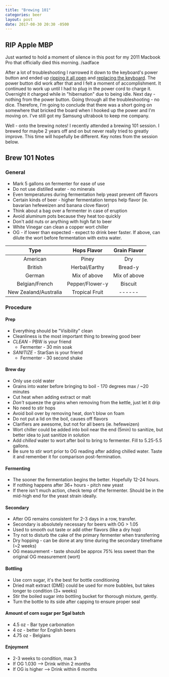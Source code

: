 ```yaml
---
title: "Brewing 101"
categories: beer
layout: post
date: 2017-08-30 20:30 -0500
---
```


## RIP Apple MBP

Just wanted to hold a moment of silence in this post for my 2011 Macbook Pro that officially died this morning. /sadface

After a lot of troubleshooting I narrowed it down to the keyboard's power button and ended up [ripping it all open](https://www.ifixit.com/Guide/MacBook+Pro+17-Inch+Unibody+Upper+Case+Replacement/3439) and [replacing the keyboard](http://www.insidemylaptop.com/how-to-replace-keyboard-on-macbook-pro-13-15-17-laptops/).  The power button did work after that and I felt a moment of accomplishment.  It continued to work up until I had to plug in the power cord to charge it.  Overnight it charged while in "hibernation" due to being idle.  Next day - nothing from the power button.  Going through all the troubleshooting - no dice.  Therefore, I'm going to conclude that there was a short going on somewhere that bricked the board when I hooked up the power and I'm moving on.  I've still got my Samsung ultrabook to keep me company.

Well - onto the brewing notes! I recently attended a brewing 101 session.  I brewed for maybe 2 years off and on but never really tried to greatly improve. This time will hopefully be different.  Key notes from the session below.

## Brew 101 Notes

### General

* Mark 5 gallons on fermenter for ease of use
* Do not use distilled water - no minerals
* Even temperatures during fermentation help yeast prevent off flavors
* Certain kinds of beer - higher fermentation temps help flavor (ie. bavarian hefeweizen and banana clove flavor)
* Think about a bag over a fermenter in case of eruption
* Avoid aluminum pots because they heat too quickly
* Don't add nuts or anything with high fat to beer
* White Vinegar can clean a copper wort chiller
* OG - if lower than expected - expect to drink beer faster.  If above, can dilute the wort before fermentation with extra water.

| Type | Hops Flavor | Grain Flavor |
|:----:|:-----------:|:------------:|
| American | Piney | Dry |
| British | Herbal/Earthy | Bread-y |
| German | Mix of above | Mix of above |
| Belgian/French | Pepper/Flower-y | Biscuit |
| New Zealand/Australia | Tropical Fruit | ------ |
  
### Procedure

#### Prep

* Everything should be "Visibility" clean
* Cleanliness is the most important thing to brewing good beer
* *CLEAN* - PBW is your friend
  + Fermenter - 30 min soak
* *SANITIZE* - StarSan is your friend  
  + Fermenter - 30 second shake

#### Brew day

* Only use cold water
* Grains into water before bringing to boil - 170 degrees max / ~20 minutes
* Cut heat when adding extract or malt
* _Don't_ squeeze the grains when removing from the kettle, just let it drip
* No need to stir hops
* Avoid boil over by removing heat, don't blow on foam
* Do not put a lid on the boil, causes off flavors
* Clarifiers are awesome, but not for all beers (ie. hefeweizen)
* Wort chiller could be added into boil near the end (5min) to sanitize, but better idea to just sanitize in solution
* Add _chilled_ water to wort after boil to bring to fermenter.  Fill to 5.25-5.5 gallons.
* Be sure to stir wort prior to OG reading after adding chilled water. Taste it and remember it for comparison post-fermination.

#### Fermenting

* The sooner the fermentation begins the better.  Hopefully 12-24 hours.
* If nothing happens after 36+ hours - pitch new yeast
* If there isn't much action, check temp of the fermenter.  Should be in the mid-high end for the yeast strain ideally.

#### Secondary

* After OG remains consistent for 2-3 days in a row, transfer.
* Secondary is absolutely necessary for beers with OG > 1.05
* Used to smooth out taste or add other flavors (like a dry hop)
* Try not to disturb the cake of the primary fermenter when transferring
* Dry hopping - can be done at any time during the secondary timeframe (~2 weeks)
* OG measurement - taste should be approx 75% less sweet than the original OG measurement (wort)

#### Bottling

* Use corn sugar, it's the best for bottle conditioning
* Dried malt extract (DME) could be used for more bubbles, but takes longer to condition (3+ weeks)
* Stir the boiled sugar into bottling bucket for thorough mixture, gently.
* Turn the bottle to its side after capping to ensure proper seal

#### Amount of corn sugar per 5gal batch

* 4.5 oz - Bar type carbonation
* 4 oz - better for English beers
* 4.75 oz - Belgians

#### Enjoyment

* 2-3 weeks to condition, max 3
* If OG 1.030 --> Drink within 2 months
* If OG is higher --> Drink within 6 months
